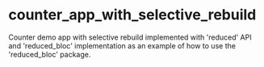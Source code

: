 # counter_app_with_selective_rebuild

Counter demo app with selective rebuild implemented with 'reduced' API and 'reduced_bloc' implementation as an example of how to use the 'reduced_bloc' package.
